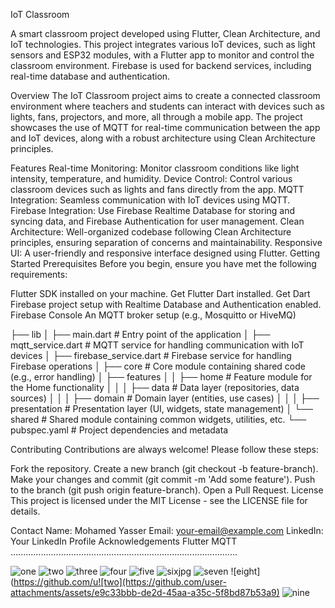 IoT Classroom

A smart classroom project developed using Flutter, Clean Architecture, and IoT technologies. This project integrates various IoT devices, such as light sensors and ESP32 modules, with a Flutter app to monitor and control the classroom environment. Firebase is used for backend services, including real-time database and authentication.

Overview
The IoT Classroom project aims to create a connected classroom environment where teachers and students can interact with devices such as lights, fans, projectors, and more, all through a mobile app. The project showcases the use of MQTT for real-time communication between the app and IoT devices, along with a robust architecture using Clean Architecture principles.

Features
Real-time Monitoring: Monitor classroom conditions like light intensity, temperature, and humidity.
Device Control: Control various classroom devices such as lights and fans directly from the app.
MQTT Integration: Seamless communication with IoT devices using MQTT.
Firebase Integration: Use Firebase Realtime Database for storing and syncing data, and Firebase Authentication for user management.
Clean Architecture: Well-organized codebase following Clean Architecture principles, ensuring separation of concerns and maintainability.
Responsive UI: A user-friendly and responsive interface designed using Flutter.
Getting Started
Prerequisites
Before you begin, ensure you have met the following requirements:

Flutter SDK installed on your machine. Get Flutter
Dart installed. Get Dart
Firebase project setup with Realtime Database and Authentication enabled. Firebase Console
An MQTT broker setup (e.g., Mosquitto or HiveMQ)



├── lib
│   ├── main.dart                # Entry point of the application
│   ├── mqtt_service.dart        # MQTT service for handling communication with IoT devices
│   ├── firebase_service.dart    # Firebase service for handling Firebase operations
│   ├── core                     # Core module containing shared code (e.g., error handling)
│   ├── features
│   │   ├── home                 # Feature module for the Home functionality
│   │   │   ├── data             # Data layer (repositories, data sources)
│   │   │   ├── domain           # Domain layer (entities, use cases)
│   │   │   ├── presentation     # Presentation layer (UI, widgets, state management)
│   └── shared                   # Shared module containing common widgets, utilities, etc.
└── pubspec.yaml                 # Project dependencies and metadata


Contributing
Contributions are always welcome! Please follow these steps:

Fork the repository.
Create a new branch (git checkout -b feature-branch).
Make your changes and commit (git commit -m 'Add some feature').
Push to the branch (git push origin feature-branch).
Open a Pull Request.
License
This project is licensed under the MIT License - see the LICENSE file for details.

Contact
Name: Mohamed Yasser
Email: your-email@example.com
LinkedIn: Your LinkedIn Profile
Acknowledgements
Flutter
MQTT
..........................................................................................

![one](https://github.com/user-attachments/assets/fbf21002-76bd-46ce-aeed-d69daed62c48)
![two](https://github.com/user-attachments/assets/e1720aab-0587-40a3-926b-e5fed442675a)
![three](https://github.com/user-attachments/assets/1ea72912-7750-4d09-ac1d-cfb69554341b)
![four](https://github.com/user-attachments/assets/3dc24dc7-eced-4292-b893-07f94d9a1dfa)
![five](https://github.com/user-attachments/assets/414d086a-cb9b-4a3a-9500-07e9b9fcd7ff)
![sixjpg](https://github.com/user-attachments/assets/de1b0020-a294-44a4-b28a-432edc99a4ec)
![seven](https://github.com/user-attachments/assets/314c2666-bd93-4c80-8290-aa0a831509b6)
![eight](https://github.com/u![two](https://github.com/user-attachments/assets/e9c33bbb-de2d-45aa-a35c-5f8bd87b53a9)
![nine](https://github.com/user-attachments/assets/b14cbd40-9b56-4bac-91fa-5d18e8ecedd5)

